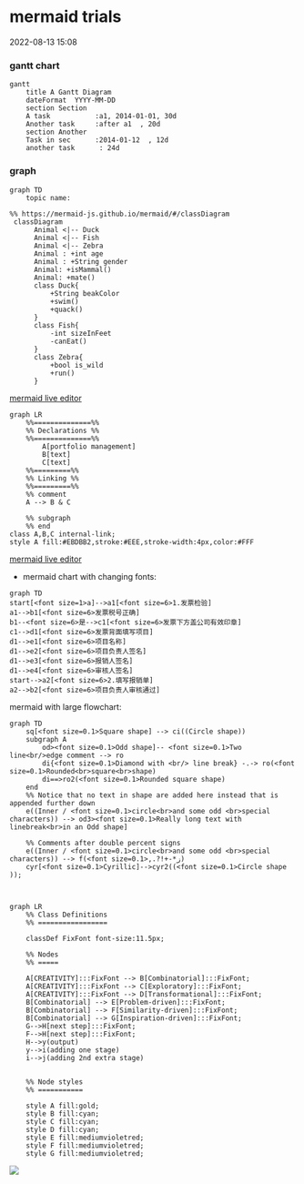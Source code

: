 


# mermaid trials

2022-08-13
15:08



### gantt chart

```mermaid
gantt
    title A Gantt Diagram
    dateFormat  YYYY-MM-DD
    section Section
    A task           :a1, 2014-01-01, 30d
    Another task     :after a1  , 20d
    section Another
    Task in sec      :2014-01-12  , 12d
    another task      : 24d
```

### graph

```mermaid
graph TD
	topic name: 
```


```mermaid
%% https://mermaid-js.github.io/mermaid/#/classDiagram
 classDiagram
      Animal <|-- Duck
      Animal <|-- Fish
      Animal <|-- Zebra
      Animal : +int age
      Animal : +String gender
      Animal: +isMammal()
      Animal: +mate()
      class Duck{
          +String beakColor
          +swim()
          +quack()
      }
      class Fish{
          -int sizeInFeet
          -canEat()
      }
      class Zebra{
          +bool is_wild
          +run()
      }
```

[mermaid live editor](https://mermaid-js.github.io/mermaid-live-editor/#/edit/eyJjb2RlIjoiZ3JhcGggVERcbiAgQVtDaHJpc3RtYXNdIC0tPnxHZXQgbW9uZXl8IEIoR28gc2hvcHBpbmcpXG4gIEIgLS0-IEN7TGV0IG1lIHRoaW5rfVxuICBDIC0tPnxPbmV8IERbTGFwdG9wXVxuICBDIC0tPnxUd298IEVbaVBob25lXVxuICBDIC0tPnxUaHJlZXwgRltmYTpmYS1jYXIgQ2FyXVxuXHRcdCIsIm1lcm1haWQiOnsidGhlbWUiOiJkZWZhdWx0In19)

```mermaid
graph LR
	%%==============%%
	%% Declarations %%
	%%==============%%
		A[portfolio management]
		B[text]	
		C[text]
	%%=========%%
	%% Linking %%
	%%=========%%
	%% comment
	A --> B & C
	
	%% subgraph
	%% end
class A,B,C internal-link;
style A fill:#EBDBB2,stroke:#EEE,stroke-width:4px,color:#FFF
```

[mermaid live editor](https://mermaid-js.github.io/mermaid-live-editor/#/edit/eyJjb2RlIjoiZ3JhcGggVERcbiAgQVtDaHJpc3RtYXNdIC0tPnxHZXQgbW9uZXl8IEIoR28gc2hvcHBpbmcpXG4gIEIgLS0-IEN7TGV0IG1lIHRoaW5rfVxuICBDIC0tPnxPbmV8IERbTGFwdG9wXVxuICBDIC0tPnxUd298IEVbaVBob25lXVxuICBDIC0tPnxUaHJlZXwgRltmYTpmYS1jYXIgQ2FyXVxuXHRcdCIsIm1lcm1haWQiOnsidGhlbWUiOiJkZWZhdWx0In19)


- mermaid chart with changing fonts: 
```mermaid
graph TD
start[<font size=1>a]-->a1[<font size=6>1.发票检验]
a1-->b1[<font size=6>发票税号正确]
b1--<font size=6>是-->c1[<font size=6>发票下方盖公司有效印章]
c1-->d1[<font size=6>发票背面填写项目]
d1-->e1[<font size=6>项目名称]
d1-->e2[<font size=6>项目负责人签名]
d1-->e3[<font size=6>报销人签名]
d1-->e4[<font size=6>审核人签名]
start-->a2[<font size=6>2.填写报销单]
a2-->b2[<font size=6>项目负责人审核通过]

```



mermaid with large flowchart: 
```mermaid
graph TD 
	sq[<font size=0.1>Square shape] --> ci((Circle shape)) 
	subgraph A 
		od><font size=0.1>Odd shape]-- <font size=0.1>Two line<br/>edge comment --> ro 
		di{<font size=0.1>Diamond with <br/> line break} -.-> ro(<font size=0.1>Rounded<br>square<br>shape) 
		di==>ro2(<font size=0.1>Rounded square shape) 
	end 
	%% Notice that no text in shape are added here instead that is appended further down 
	e((Inner / <font size=0.1>circle<br>and some odd <br>special characters)) --> od3><font size=0.1>Really long text with linebreak<br>in an Odd shape] 
	
	%% Comments after double percent signs 
	e((Inner / <font size=0.1>circle<br>and some odd <br>special characters)) --> f(<font size=0.1>,.?!+-*ز) 
	cyr[<font size=0.1>Cyrillic]-->cyr2((<font size=0.1>Circle shape )); 
	
	
```



```mermaid
graph LR
	%% Class Definitions
	%% =================
	
	classDef FixFont font-size:11.5px;
	
	%% Nodes
	%% =====
	
	A[CREATIVITY]:::FixFont --> B[Combinatorial]:::FixFont;
	A[CREATIVITY]:::FixFont --> C[Exploratory]:::FixFont;
	A[CREATIVITY]:::FixFont --> D[Transformational]:::FixFont;
	B[Combinatorial] --> E[Problem-driven]:::FixFont;
	B[Combinatorial] --> F[Similarity-driven]:::FixFont;
	B[Combinatorial] --> G[Inspiration-driven]:::FixFont;
	G-->H[next step]:::FixFont;
	F-->H[next step]:::FixFont;
	H-->y(output)
	y-->i(adding one stage)
	i-->j(adding 2nd extra stage)
	
	
	%% Node styles
	%% ===========
	
	style A fill:gold;  
	style B fill:cyan;
	style C fill:cyan;
	style D fill:cyan;
	style E fill:mediumvioletred;
	style F fill:mediumvioletred;
	style G fill:mediumvioletred;
```

[![](https://i.imgur.com/xX1HyYBt.png)](https://i.imgur.com/xX1HyYB.png)
